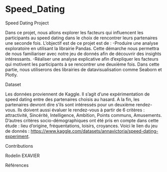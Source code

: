# Speed_Dating

Speed Dating Project

Dans ce projet, nous allons explorer les facteurs qui influencent les participants au speed dating dans le choix de rencontrer leurs partenaires une seconde fois. L’objectif est de ce projet est de :
-Produire une analyse exploratoire en utilisant la librairie Pandas. Cette démarche nous permettra de nous familiariser avec notre jeu de donnés afin de découvrir des insights intéressants.
-Réaliser une analyse explicative afin d’expliquer les facteurs qui motivent les participants à se rencontrer une deuxième fois. Dans cette partie, nous utiliserons des librairies de datavisualisation comme Seaborn et Plotly.

Dataset

Les données proviennent de Kaggle. Il s’agit d’une expérimentation de speed dating entre des partenaires choisis au hasard. A la fin, les partenaires devront dire s’ils sont intéressés pour un deuxième rendez-vous. Ils doivent aussi évaluer le rendez-vous à partir de 6 critères : attractivité, Sincérité, Intelligence, Ambition, Points communs, Amusements. D’autres critères socio-démographiques ont été pris en compte dans cette étude : lieu d’origine, fréquentations, loisirs, croyances. Voici le lien du jeu de donnés : 
https://www.kaggle.com/datasets/annavictoria/speed-dating-experiment.


Contributions 

Rodelin EXAVIER

Références
